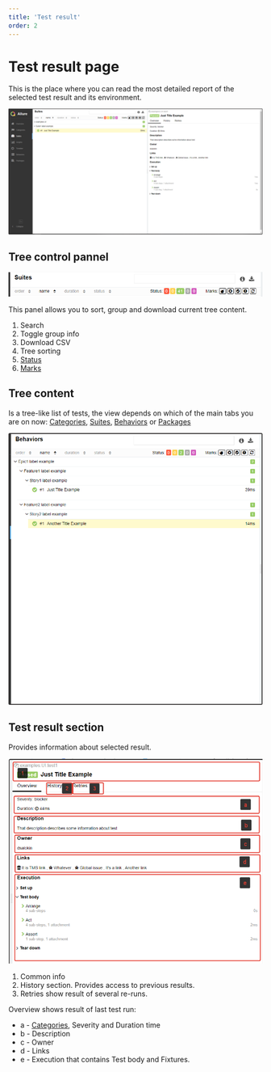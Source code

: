 ```yaml
---
title: 'Test result'
order: 2
---
```


# Test result page

This is the place where you can read the most detailed report of the selected test result and its environment.

![Test result page](../images/replace_it-test_result.png)
## Tree control pannel

![Tree control pannel](../images/replace_it-pannel_tree_control.png)

This panel allows you to sort, group and download current tree content.

1. Search
2. Toggle group info
3. Download CSV
4. Tree sorting
5. [Status](../../gettingstarted_2/quickstart_2#test-execution)
6. [Marks](../../gettingstarted_2/features_2#flaky-tests)


## Tree content

Is a tree-like list of tests, the view depends on which of the main tabs you are on now: [Categories](../helicopterview#categories), [Suites](../helicopterview#suites), [Behaviors](../helicopterview#behaviors) or [Packages](../helicopterview#packages)

![Tree content](../images/replace_it-tree_content.png)

## Test result section

Provides information about selected result.

![Test result section](../images/replace_it-test_result_section.png)

1. Common info
2. History section. Provides access to previous results.
3. Retries show result of several re-runs.

Overview shows result of last test run:

- a - [Categories](../helicopterview#categories), Severity and Duration time
- b - Description
- c - Owner
- d - Links
- e - Execution that contains Test body and Fixtures.
